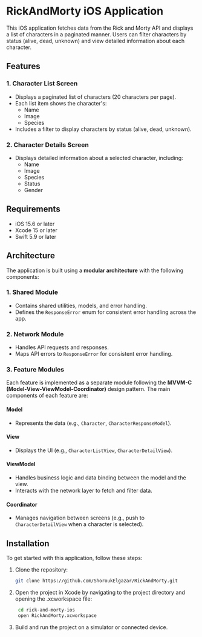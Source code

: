 # RickAndMorty iOS Application

This iOS application fetches data from the Rick and Morty API and displays a list of characters in a paginated manner. Users can filter characters by status (alive, dead, unknown) and view detailed information about each character.

## Features

### 1. **Character List Screen**
- Displays a paginated list of characters (20 characters per page).
- Each list item shows the character's:
  - Name
  - Image
  - Species
- Includes a filter to display characters by status (alive, dead, unknown).

### 2. **Character Details Screen**
- Displays detailed information about a selected character, including:
  - Name
  - Image
  - Species
  - Status
  - Gender

## Requirements
- iOS 15.6 or later
- Xcode 15 or later
- Swift 5.9 or later

## Architecture

The application is built using a **modular architecture** with the following components:

### 1. **Shared Module**
- Contains shared utilities, models, and error handling.
- Defines the `ResponseError` enum for consistent error handling across the app.

### 2. **Network Module**
- Handles API requests and responses.
- Maps API errors to `ResponseError` for consistent error handling.

### 3. **Feature Modules**
Each feature is implemented as a separate module following the **MVVM-C (Model-View-ViewModel-Coordinator)** design pattern. The main components of each feature are:

#### **Model**
- Represents the data (e.g., `Character`, `CharacterResponseModel`).

#### **View**
- Displays the UI (e.g., `CharacterListView`, `CharacterDetailView`).

#### **ViewModel**
- Handles business logic and data binding between the model and the view.
- Interacts with the network layer to fetch and filter data.

#### **Coordinator**
- Manages navigation between screens (e.g., push to `CharacterDetailView` when a character is selected).

## Installation

To get started with this application, follow these steps:

1. Clone the repository:

   ```bash
   git clone https://github.com/ShoroukElgazar/RickAndMorty.git

2. Open the project in Xcode by navigating to the project directory and opening the .xcworkspace file:
   ```bash
    cd rick-and-morty-ios
    open RickAndMorty.xcworkspace
3. Build and run the project on a simulator or connected device.
 

